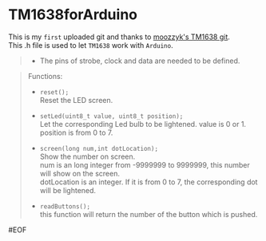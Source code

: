 TM1638forArduino  
==================
This is my `first` uploaded git and thanks to [moozzyk's TM1638 git](https://github.com/moozzyk/TM1638).  
This .h file is used to let `TM1638` work with `Arduino`.  


>* The pins of strobe, clock and data are needed to be defined.  

>Functions:
>* `reset();`  
>Reset the LED screen.  
>
>* `setLed(uint8_t value, uint8_t position);`  
>Let the corresponding Led bulb to be lightened.
>value is 0 or 1.  
>position is from 0 to 7.
>
>* `screen(long num,int dotLocation);`  
>Show the number on screen.  
>num is an long integer from -9999999 to 9999999, this number will show on the screen.  
>dotLocation is an integer. If it is from 0 to 7, the corresponding dot will be lightened.
>
>* `readButtons();`  
>this function will return the number of the button which is pushed.  


#EOF